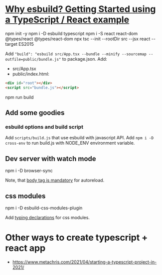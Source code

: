 # [Why esbuild? Getting Started using a TypeScript / React example](https://www.youtube.com/watch?v=4rUbQJM0BgA)

npm init -y
npm i -D esbuild typescript
npm i -S react react-dom @types/react @types/react-dom
npx tsc --init --rootDir src --jsx react --target ES2015

Add `"build": "esbuild src/App.tsx --bundle --minify --sourcemap --outfile=public/bundle.js"` to package.json.
Add: 
- src/App.tsx
- public/index.html:

```html
<div id="root"></div>
<script src="bundle.js"></script>
```

npm run build

## Add some goodies

### esbuild options and build script

Add `scripts/build.js` that use esbuild with javascript API.
Add `npm i -D cross-env` to run build.js with NODE_ENV environment variable.

## Dev server with watch mode

npm i -D browser-sync

Note, that [body tag is mandatory](https://stackoverflow.com/questions/24937136/browsersync-suddenly-not-connecting-to-browser) for autoreload.

## css modules

npm i -D esbuild-css-modules-plugin

Add [typing declarations](https://stackoverflow.com/questions/40382842/cant-import-css-scss-modules-typescript-says-cannot-find-module) for css modules.

# Other ways to create typescript + react app

- https://www.metachris.com/2021/04/starting-a-typescript-project-in-2021/